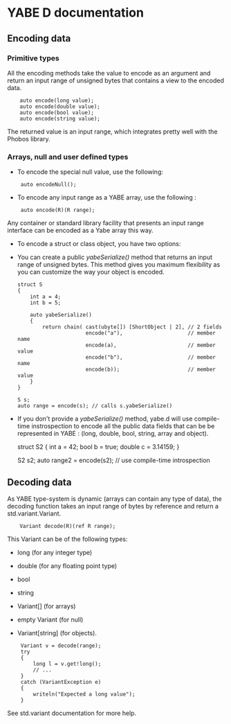 # YABE D documentation 

## Encoding data 

### Primitive types

All the encoding methods take the value to encode as an argument and return 
an input range of unsigned bytes that contains a view to the encoded data.

        auto encode(long value);
        auto encode(double value);
        auto encode(bool value);
        auto encode(string value);

The returned value is an input range, which integrates pretty well with the 
Phobos library. 

### Arrays, null and user defined types

 * To encode the special null value, use the following: 

        auto encodeNull();


 * To encode any input range as a YABE array, use the following :

        auto encode(R)(R range);

Any container or standard library facility that presents an input range interface
can be encoded as a Yabe array this way.


 * To encode a struct or class object, you have two options:
  * You can create a public _yabeSerialize()_ method that returns an input range of 
    unsigned bytes. This method gives you maximum flexibility as you can customize
    the way your object is encoded. 

        
        struct S
        {
            int a = 4;
            int b = 5;

            auto yabeSerialize()
            {
                return chain( cast(ubyte[]) [ShortObject | 2], // 2 fields
                              encode("a"),                     // member name
                              encode(a),                       // member value
                              encode("b"),                     // member name
                              encode(b));                      // member value
            }
        }

        S s;
        auto range = encode(s); // calls s.yabeSerialize()

   * If you don't provide a _yabeSerialize()_ method, yabe.d will use compile-time
     instrospection to encode all the public data fields that can be be represented 
     in YABE : (long, double, bool, string, array and object).


        struct S2
        {
            int a = 42;
            bool b = true;
            double c = 3.14159;
        }

        S2 s2;
        auto range2 = encode(s2); // use compile-time introspection


## Decoding data 

As YABE type-system is dynamic (arrays can contain any type of data), the decoding 
function takes an input range of bytes by reference and return a std.variant.Variant.

        Variant decode(R)(ref R range);

This Variant can be of the following types:

 * long (for any integer type)
 * double (for any floating point type)
 * bool
 * string
 * Variant[] (for arrays)
 * empty Variant (for null)
 * Variant[string] (for objects). 

        
        Variant v = decode(range);
        try
        {
            long l = v.get!long();
            // ...
        }
        catch (VariantException e)
        {
            writeln("Expected a long value");
        }

See std.variant documentation for more help.
